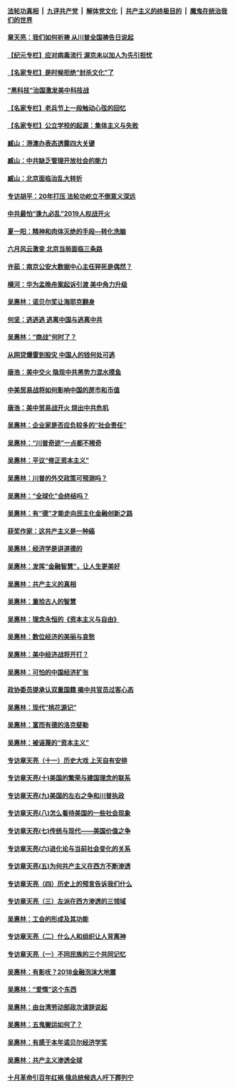 

####  [法轮功真相](../../../../basic/blob/master/README.md?t=07041031) &nbsp;|&nbsp; [九评共产党](../../../../9ping.md/blob/master/README.md?t=07041031) &nbsp;|&nbsp; [解体党文化](../../../../jtdwh.md/blob/master/README.md?t=07041031)  &nbsp;|&nbsp; [共产主义的终极目的](../../../../gczydzjmd.md/blob/master/README.md?t=07041031) &nbsp;|&nbsp; [魔鬼在统治我们的世界](../../../../mgztzwmdsj.md/blob/master/README.md?t=07041031) 

#### [章天亮：我们如何祈祷 从川普全国祷告日说起](../pages/nsc423/n11944627.md?t=07041031) 

#### [【纪元专栏】应对病毒流行 渥京未以加人为先引担忧](../pages/nsc423/n11875714.md?t=07041031) 

#### [【名家专栏】是时候拒绝“封杀文化”了](../pages/nsc423/n11814093.md?t=07041031) 

#### [“黑科技”治国激发美中科技战](../pages/nsc423/n11638056.md?t=07041031) 

#### [【名家专栏】老兵节上一段触动心弦的回忆](../pages/nsc423/n11646016.md?t=07041031) 

#### [【名家专栏】公立学校的起源：集体主义与失败](../pages/nsc423/n11601833.md?t=07041031) 

#### [臧山：港澳办表态透露四大关键](../pages/nsc423/n11421628.md?t=07041031) 

#### [臧山：中共缺乏管理开放社会的能力](../pages/nsc423/n11407457.md?t=07041031) 

#### [臧山：北京面临治乱大转折](../pages/nsc423/n11406895.md?t=07041031) 

#### [专访胡平：20年打压 法轮功屹立不倒意义深远](../pages/nsc423/n11398800.md?t=07041031) 

#### [中共最怕“逢九必乱”2019人权战开火](../pages/nsc423/n11385248.md?t=07041031) 

#### [夏一阳：精神和肉体灭绝的手段—转化洗脑](../pages/nsc423/n11368250.md?t=07041031) 

#### [六月风云激变 北京当局面临三条路](../pages/nsc423/n11313668.md?t=07041031) 

#### [许茹：南京公安大数据中心主任猝死是偶然？](../pages/nsc423/n11064744.md?t=07041031) 

#### [横河：华为孟晚舟案起诉引渡 美中角力升级](../pages/nsc423/n11027230.md?t=07041031) 

#### [吴惠林：诺贝尔奖让海耶克翻身](../pages/nsc423/n10890049.md?t=07041031) 

#### [何坚：逃逃逃 逃离中国与逃离中共](../pages/nsc423/n10592891.md?t=07041031) 

#### [吴惠林：“商战”何时了？](../pages/nsc423/n10573558.md?t=07041031) 

#### [从网贷爆雷到股灾 中国人的钱何处可逃](../pages/nsc423/n10572800.md?t=07041031) 

#### [唐浩：美中交火 隐现中共黑势力混水摸鱼](../pages/nsc423/n10544040.md?t=07041031) 

#### [中美贸易战将如何影响中国的房市和币值](../pages/nsc423/n10543697.md?t=07041031) 

#### [唐浩：美中贸易战开火 烧出中共危机](../pages/nsc423/n10540126.md?t=07041031) 

#### [吴惠林：企业家是否应负较多的“社会责任”](../pages/nsc423/n10535022.md?t=07041031) 

#### [吴惠林：“川普奇迹”一点都不稀奇](../pages/nsc423/n10512808.md?t=07041031) 

#### [吴惠林：平议“修正资本主义”](../pages/nsc423/n10495724.md?t=07041031) 

#### [吴惠林：川普的外交政策可预测吗？](../pages/nsc423/n10462387.md?t=07041031) 

#### [吴惠林：“全球化”会终结吗？](../pages/nsc423/n10452838.md?t=07041031) 

#### [吴惠林：有“德”才能走向民主化金融创新之路](../pages/nsc423/n10432292.md?t=07041031) 

#### [获奖作家：这共产主义是一种癌](../pages/nsc423/n10431541.md?t=07041031) 

#### [吴惠林：经济学是讲道德的](../pages/nsc423/n10398014.md?t=07041031) 

#### [吴惠林：发挥“金融智慧”，让人生更美好](../pages/nsc423/n10375019.md?t=07041031) 

#### [吴惠林：共产主义的真相](../pages/nsc423/n10351394.md?t=07041031) 

#### [吴惠林：重拾古人的智慧](../pages/nsc423/n10337691.md?t=07041031) 

#### [吴惠林：理念永恒的《资本主义与自由》](../pages/nsc423/n10316274.md?t=07041031) 

#### [吴惠林：数位经济的美丽与哀愁](../pages/nsc423/n10292946.md?t=07041031) 

#### [吴惠林：美中经济战将开打？](../pages/nsc423/n10258825.md?t=07041031) 

#### [吴惠林：可怕的中国经济扩张](../pages/nsc423/n10219147.md?t=07041031) 

#### [政协委员提承认双重国籍 揭中共官员过客心态](../pages/nsc423/n10208809.md?t=07041031) 

#### [吴惠林：现代“桃花源记”](../pages/nsc423/n10185234.md?t=07041031) 

#### [吴惠林：富而有德的洛克斐勒](../pages/nsc423/n10142264.md?t=07041031) 

#### [吴惠林：被诬蔑的“资本主义”](../pages/nsc423/n10124816.md?t=07041031) 

#### [专访章天亮（十一）历史大戏 上天自有安排](../pages/nsc423/n10094905.md?t=07041031) 

#### [专访章天亮(十)美国的繁荣与建国理念的联系](../pages/nsc423/n10094899.md?t=07041031) 

#### [专访章天亮(九)美国的左右之争和川普执政](../pages/nsc423/n10094889.md?t=07041031) 

#### [专访章天亮(八)怎么看待美国的一些社会现象](../pages/nsc423/n10094857.md?t=07041031) 

#### [专访章天亮(七)传统与现代——美国价值之争](../pages/nsc423/n10093140.md?t=07041031) 

#### [专访章天亮(六)进化论与当前社会变化的关系](../pages/nsc423/n10092036.md?t=07041031) 

#### [专访章天亮(五)为何共产主义在西方不断渗透](../pages/nsc423/n10083620.md?t=07041031) 

#### [专访章天亮（四）历史上的预言告诉我们什么](../pages/nsc423/n10083606.md?t=07041031) 

#### [专访章天亮（三）左派在西方渗透的三领域](../pages/nsc423/n10081115.md?t=07041031) 

#### [吴惠林：工会的形成及其功能](../pages/nsc423/n10080633.md?t=07041031) 

#### [专访章天亮（二）什么人和组织让人背离神](../pages/nsc423/n10076637.md?t=07041031) 

#### [专访章天亮（一）不同民族的三个共同记忆](../pages/nsc423/n10074188.md?t=07041031) 

#### [吴惠林：有影呒？2018金融泡沫大地震](../pages/nsc423/n10040534.md?t=07041031) 

#### [吴惠林：“爱情”这个东西](../pages/nsc423/n10019423.md?t=07041031) 

#### [吴惠林：由台湾劳动部政次请辞说起](../pages/nsc423/n9979679.md?t=07041031) 

#### [吴惠林：五鬼搬运如何了？](../pages/nsc423/n9925338.md?t=07041031) 

#### [吴惠林：有感于本年诺贝尔经济学奖](../pages/nsc423/n9871883.md?t=07041031) 

#### [吴惠林：共产主义渗透全球](../pages/nsc423/n9812748.md?t=07041031) 

#### [十月革命引百年红祸 俄总统候选人吁下葬列宁](../pages/nsc423/n9810182.md?t=07041031) 


